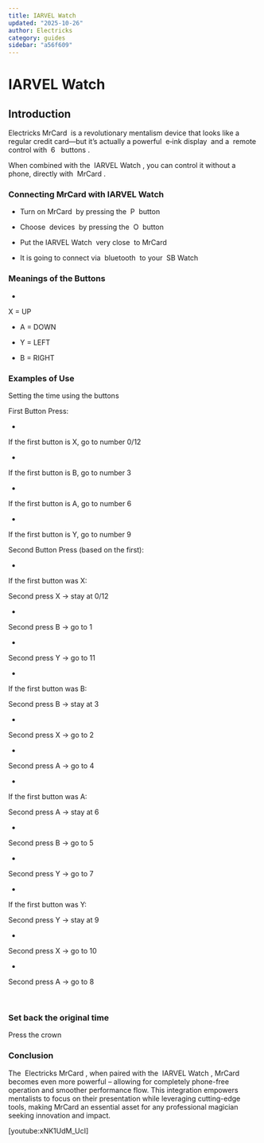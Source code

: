 ```yaml
---
title: IARVEL Watch
updated: "2025-10-26"
author: Electricks
category: guides
sidebar: "a56f609"
---
```


# IARVEL Watch

## Introduction

Electricks MrCard  is a revolutionary mentalism device that looks like a regular credit card—but it’s actually a powerful  e‑ink display  and a  remote  control with  6   buttons .

When combined with the  IARVEL Watch , you can control it without a phone, directly with  MrCard .

### Connecting MrCard with IARVEL Watch

- Turn on MrCard  by pressing the  P  button

- Choose  devices  by pressing the  O  button

- Put the IARVEL Watch  very close  to MrCard

- It is going to connect via  bluetooth  to your  SB Watch

### Meanings of the Buttons

-

X = UP

- A = DOWN

- Y = LEFT

- B = RIGHT

### Examples of Use

Setting the time using the buttons

First Button Press:

-
If the first button is X, go to number 0/12

-
If the first button is B, go to number 3

-
If the first button is A, go to number 6

-
If the first button is Y, go to number 9

Second Button Press (based on the first):

-
If the first button was X:

Second press X → stay at 0/12

-
Second press B → go to 1

-
Second press Y → go to 11

-
If the first button was B:

Second press B → stay at 3

-
Second press X → go to 2

-
Second press A → go to 4

-
If the first button was A:

Second press A → stay at 6

-
Second press B → go to 5

-
Second press Y → go to 7

-
If the first button was Y:

Second press Y → stay at 9

-
Second press X → go to 10

-
Second press A → go to 8

 

### Set back the original time

Press the crown

### Conclusion

The  Electricks MrCard , when paired with the  IARVEL Watch , MrCard becomes even more powerful – allowing for completely phone-free operation and smoother performance flow. This integration empowers mentalists to focus on their presentation while leveraging cutting-edge tools, making MrCard an essential asset for any professional magician seeking innovation and impact.

[youtube:xNK1UdM_UcI]
